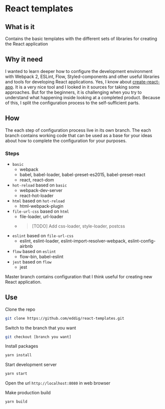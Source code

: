 # React templates
## What is it
Contains the basic templates with the different sets of libraries for creating the React application
## Why it need
I wanted to learn deeper how to configure the development environment with Webpack 2, ESLint, Flow, Styled-components and other useful libraries and tools for developing React applications. Yes, I know about [create-react-app](https://github.com/facebookincubator/create-react-app). It is a very nice tool and I looked in it sources for taking some approaches. But for the beginners, it is challenging when you try to understand what happening inside looking at a completed product. Because of this, I split the configuration process to the self-sufficient parts.
## How
The each step of configuration process live in its own branch. The each branch contains working code that can be used as a base for your ideas about how to complete the configuration for your purposes.
### Steps
- `basic`
  - webpack
  - babel, babel-loader, babel-preset-es2015, babel-preset-react
  - react, react-dom
- `hot-reload` based on `basic`
  - webpack-dev-server
  - react-hot-loader
- `html` based on `hot-reload`
  - html-webpack-plugin
- `file-url-css` based on `html`
  - file-loader, url-loader
  - > [TODO] Add css-loader, style-loader, postcss
- `eslint` based on `file-url-css`
  - eslint, eslint-loader, eslint-import-resolver-webpack, eslint-config-airbnb
- `flow` based on `eslint`
  - flow-bin, babel-eslint
- `jest` based on `flow`
  - jest


Master branch contains configuration that I think useful for creating new React application.
## Use
Clone the repo
```bash
git clone https://github.com/eddig/react-templates.git
```
Switch to the branch that you want
```bash
git checkout [branch you want]
```
Install packages
```bash
yarn install
```
Start development server
```bash
yarn start
```
Open the url `http://localhost:8080` in web browser

Make production build
```bash
yarn build
```
